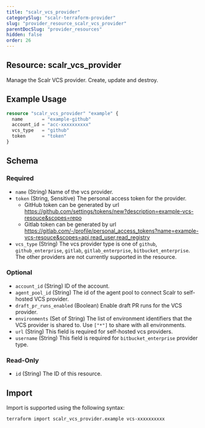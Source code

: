 ```yaml
---
title: "scalr_vcs_provider"
categorySlug: "scalr-terraform-provider"
slug: "provider_resource_scalr_vcs_provider"
parentDocSlug: "provider_resources"
hidden: false
order: 26
---
```

## Resource: scalr_vcs_provider

Manage the Scalr VCS provider. Create, update and destroy.

## Example Usage

```terraform
resource "scalr_vcs_provider" "example" {
  name       = "example-github"
  account_id = "acc-xxxxxxxxxx"
  vcs_type   = "github"
  token      = "token"
}
```

<!-- schema generated by tfplugindocs -->
## Schema

### Required

- `name` (String) Name of the vcs provider.
- `token` (String, Sensitive) The personal access token for the provider.
  * GitHub token can be generated by url https://github.com/settings/tokens/new?description=example-vcs-resouce&scopes=repo
  * Gitlab token can be generated by url https://gitlab.com/-/profile/personal_access_tokens?name=example-vcs-resouce&scopes=api,read_user,read_registry
- `vcs_type` (String) The vcs provider type is one of `github`, `github_enterprise`, `gitlab`, `gitlab_enterprise`, `bitbucket_enterprise`. The other providers are not currently supported in the resource.

### Optional

- `account_id` (String) ID of the account.
- `agent_pool_id` (String) The id of the agent pool to connect Scalr to self-hosted VCS provider.
- `draft_pr_runs_enabled` (Boolean) Enable draft PR runs for the VCS provider.
- `environments` (Set of String) The list of environment identifiers that the VCS provider is shared to. Use `["*"]` to share with all environments.
- `url` (String) This field is required for self-hosted vcs providers.
- `username` (String) This field is required for `bitbucket_enterprise` provider type.

### Read-Only

- `id` (String) The ID of this resource.

## Import

Import is supported using the following syntax:

```shell
terraform import scalr_vcs_provider.example vcs-xxxxxxxxxx
```
